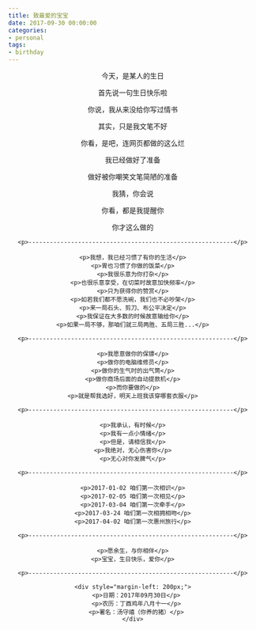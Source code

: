 ```yaml
---
title: 致最爱的宝宝
date: 2017-09-30 00:00:00
categories:
- personal
tags:
- birthday
---
```


<div style="text-align: center;">
    <p>今天，是某人的生日</p>
    <!-- more -->
    <p>首先说一句生日快乐啦</p>
    <p>你说，我从来没给你写过情书</p>
    <p>其实，只是我文笔不好</p>
    <p>你看，是吧，连网页都做的这么烂</p>
    <p>我已经做好了准备</p>
    <p>做好被你嘲笑文笔简陋的准备</p>
    <p>我猜，你会说</p>
    <p>你看，都是我提醒你</p>
    <p>你才这么做的</p>

    <p>----------------------------------------------------------</p>

    <p>我想，我已经习惯了有你的生活</p>
    <p>胃也习惯了你做的饭菜</p>
    <p>我很乐意为你打杂</p>
    <p>也很乐意享受，在切菜时故意加快频率</p>
    <p>只为获得你的赞赏</p>
    <p>如若我们都不愿洗碗，我们也不必吵架</p>
    <p>来一局石头、剪刀、布公平决定</p>
    <p>我保证在大多数的时候故意输给你</p>
    <p>如果一局不够，那咱们就三局两胜、五局三胜...</p>

    <p>----------------------------------------------------------</p>

    <p>我愿意做你的保镖</p>
    <p>做你的电脑维修员</p>
    <p>做你的生气时的出气筒</p>
    <p>做你商场后面的自动提款机</p>
    <p>而你要做的</p>
    <p>就是帮我选好，明天上班我该穿哪套衣服</p>

    <p>----------------------------------------------------------</p>

    <p>我承认，有时候</p>
    <p>我有一点小情绪</p>
    <p>但是，请相信我</p>
    <p>我绝对，无心伤害你</p>
    <p>无心对你发脾气</p>

    <p>----------------------------------------------------------</p>

    <p>2017-01-02 咱们第一次相识</p>
    <p>2017-02-05 咱们第一次相见</p>
    <p>2017-03-04 咱们第一次牵手</p>
    <p>2017-03-24 咱们第一次相拥相吻</p>
    <p>2017-04-02 咱们第一次惠州旅行</p>

    <p>----------------------------------------------------------</p>

    <p>愿余生，与你相伴</p>
    <p>宝宝，生日快乐，爱你</p>

    <p>----------------------------------------------------------</p>

    <div style="margin-left: 200px;">
      <p>日期：2017年09月30日</p>
      <p>农历：丁酉鸡年八月十一</p>
      <p>署名：汤守禧（你养的猪）</p>
    </div>
</div>
